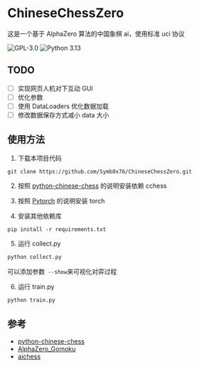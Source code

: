 # ChineseChessZero

这是一个基于 AlphaZero 算法的中国象棋 ai，使用标准 uci 协议

![GPL-3.0](https://img.shields.io/github/license/Symb0x76/ChineseChessZero?style=plastic)
![Python 3.13](https://img.shields.io/badge/Python-3.13-blue?style=plastic)

## TODO

-   [ ] 实现网页人机对下互动 GUI
-   [ ] 优化参数
-   [ ] 使用 DataLoaders 优化数据加载
-   [ ] 修改数据保存方式减小 data 大小

## 使用方法

1.  下载本项目代码

```git
git clone https://github.com/Symb0x76/ChineseChessZero.git
```

2.  按照 [python-chinese-chess](https://github.com/windshadow233/python-chinese-chess) 的说明安装依赖 cchess

3.  按照 [Pytorch](https://pytorch.org) 的说明安装 torch

4.  安装其他依赖库

```pip
pip install -r requirements.txt
```

5.  运行 collect.py

```python
python collect.py
```

可以添加参数` --show`来可视化对弈过程

6.  运行 train.py

```python
python train.py
```

## 参考

-   [python-chinese-chess](https://github.com/windshadow233/python-chinese-chess)
-   [AlphaZero_Gomoku](https://github.com/junxiaosong/AlphaZero_Gomoku)
-   [aichess](https://github.com/tensorfly-gpu/aichess)
